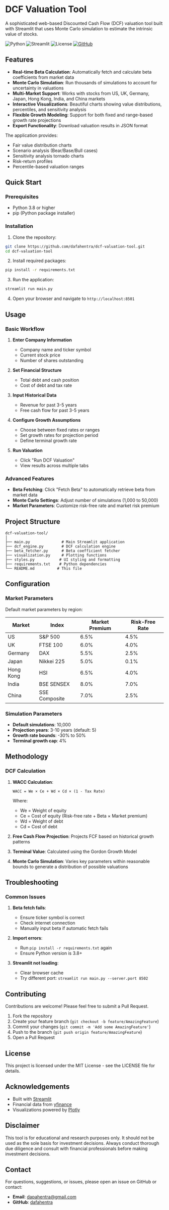 # DCF Valuation Tool

A sophisticated web-based Discounted Cash Flow (DCF) valuation tool built with Streamlit that uses Monte Carlo simulation to estimate the intrinsic value of stocks.

![Python](https://img.shields.io/badge/python-v3.8+-blue.svg)
![Streamlit](https://img.shields.io/badge/streamlit-1.28+-red.svg)
![License](https://img.shields.io/badge/license-MIT-green.svg)
[![GitHub](https://img.shields.io/badge/GitHub-dafahentra-181717?logo=github)](https://github.com/dafahentra)

## Features

- **Real-time Beta Calculation**: Automatically fetch and calculate beta coefficients from market data
- **Monte Carlo Simulation**: Run thousands of simulations to account for uncertainty in valuations
- **Multi-Market Support**: Works with stocks from US, UK, Germany, Japan, Hong Kong, India, and China markets
- **Interactive Visualizations**: Beautiful charts showing value distributions, percentiles, and sensitivity analysis
- **Flexible Growth Modeling**: Support for both fixed and range-based growth rate projections
- **Export Functionality**: Download valuation results in JSON format

The application provides:
- Fair value distribution charts
- Scenario analysis (Bear/Base/Bull cases)
- Sensitivity analysis tornado charts
- Risk-return profiles
- Percentile-based valuation ranges

## Quick Start

### Prerequisites

- Python 3.8 or higher
- pip (Python package installer)

### Installation

1. Clone the repository:
```bash
git clone https://github.com/dafahentra/dcf-valuation-tool.git
cd dcf-valuation-tool
```

2. Install required packages:
```bash
pip install -r requirements.txt
```

3. Run the application:
```bash
streamlit run main.py
```

4. Open your browser and navigate to `http://localhost:8501`

## Usage

### Basic Workflow

1. **Enter Company Information**
   - Company name and ticker symbol
   - Current stock price
   - Number of shares outstanding

2. **Set Financial Structure**
   - Total debt and cash position
   - Cost of debt and tax rate

3. **Input Historical Data**
   - Revenue for past 3-5 years
   - Free cash flow for past 3-5 years

4. **Configure Growth Assumptions**
   - Choose between fixed rates or ranges
   - Set growth rates for projection period
   - Define terminal growth rate

5. **Run Valuation**
   - Click "Run DCF Valuation"
   - View results across multiple tabs

### Advanced Features

- **Beta Fetching**: Click "Fetch Beta" to automatically retrieve beta from market data
- **Monte Carlo Settings**: Adjust number of simulations (1,000 to 50,000)
- **Market Parameters**: Customize risk-free rate and market risk premium

## Project Structure

```
dcf-valuation-tool/
│
├── main.py              # Main Streamlit application
├── dcf_engine.py        # DCF calculation engine
├── beta_fetcher.py      # Beta coefficient fetcher
├── visualization.py     # Plotting functions
├── styles.py           # UI styling and formatting
├── requirements.txt    # Python dependencies
└── README.md          # This file
```

## Configuration

### Market Parameters

Default market parameters by region:

| Market | Index | Market Premium | Risk-Free Rate |
|--------|-------|----------------|----------------|
| US     | S&P 500 | 6.5% | 4.5% |
| UK     | FTSE 100 | 6.0% | 4.0% |
| Germany | DAX | 5.5% | 2.5% |
| Japan  | Nikkei 225 | 5.0% | 0.1% |
| Hong Kong | HSI | 6.5% | 4.0% |
| India  | BSE SENSEX | 8.0% | 7.0% |
| China  | SSE Composite | 7.0% | 2.5% |

### Simulation Parameters

- **Default simulations**: 10,000
- **Projection years**: 3-10 years (default: 5)
- **Growth rate bounds**: -30% to 50%
- **Terminal growth cap**: 4%

## Methodology

### DCF Calculation

1. **WACC Calculation**:
   ```
   WACC = We × Ce + Wd × Cd × (1 - Tax Rate)
   ```
   Where:
   - We = Weight of equity
   - Ce = Cost of equity (Risk-free rate + Beta × Market premium)
   - Wd = Weight of debt
   - Cd = Cost of debt

2. **Free Cash Flow Projection**: Projects FCF based on historical growth patterns

3. **Terminal Value**: Calculated using the Gordon Growth Model

4. **Monte Carlo Simulation**: Varies key parameters within reasonable bounds to generate a distribution of possible valuations

## Troubleshooting

### Common Issues

1. **Beta fetch fails**: 
   - Ensure ticker symbol is correct
   - Check internet connection
   - Manually input beta if automatic fetch fails

2. **Import errors**:
   - Run `pip install -r requirements.txt` again
   - Ensure Python version is 3.8+

3. **Streamlit not loading**:
   - Clear browser cache
   - Try different port: `streamlit run main.py --server.port 8502`

## Contributing

Contributions are welcome! Please feel free to submit a Pull Request.

1. Fork the repository
2. Create your feature branch (`git checkout -b feature/AmazingFeature`)
3. Commit your changes (`git commit -m 'Add some AmazingFeature'`)
4. Push to the branch (`git push origin feature/AmazingFeature`)
5. Open a Pull Request

## License

This project is licensed under the MIT License - see the LICENSE file for details.

## Acknowledgements

- Built with [Streamlit](https://streamlit.io/)
- Financial data from [yfinance](https://github.com/ranaroussi/yfinance)
- Visualizations powered by [Plotly](https://plotly.com/)

## Disclaimer

This tool is for educational and research purposes only. It should not be used as the sole basis for investment decisions. Always conduct thorough due diligence and consult with financial professionals before making investment decisions.

## Contact

For questions, suggestions, or issues, please open an issue on GitHub or contact:
- **Email**: dapahentra@gmail.com
- **GitHub**: [dafahentra](https://github.com/dafahentra)